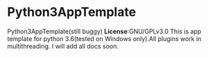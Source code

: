 # Python3AppTemplate
Python3AppTemplate(still buggy)
<b>License</b>:GNU/GPLv3.0
This is app template for python 3.6(tested on Windows only).All plugins work in multithreading.
I will add all docs soon.
